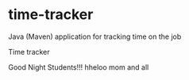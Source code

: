 # time-tracker
Java (Maven) application for tracking time on the job

Time tracker

Good Night Students!!!
hheloo mom and all
